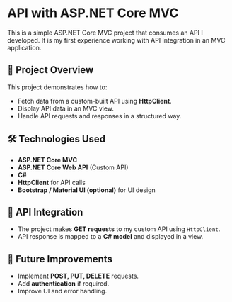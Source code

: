 # API with ASP.NET Core MVC

This is a simple ASP.NET Core MVC project that consumes an API I developed. It is my first experience working with API integration in an MVC application.

## 🚀 Project Overview
This project demonstrates how to:
- Fetch data from a custom-built API using **HttpClient**.
- Display API data in an MVC view.
- Handle API requests and responses in a structured way.

## 🛠️ Technologies Used
- **ASP.NET Core MVC**
- **ASP.NET Core Web API** (Custom API)
- **C#**
- **HttpClient** for API calls
- **Bootstrap / Material UI (optional)** for UI design
  
## 🔗 API Integration
- The project makes **GET requests** to my custom API using `HttpClient`.
- API response is mapped to a **C# model** and displayed in a view.

## 📌 Future Improvements
- Implement **POST, PUT, DELETE** requests.
- Add **authentication** if required.
- Improve UI and error handling.


